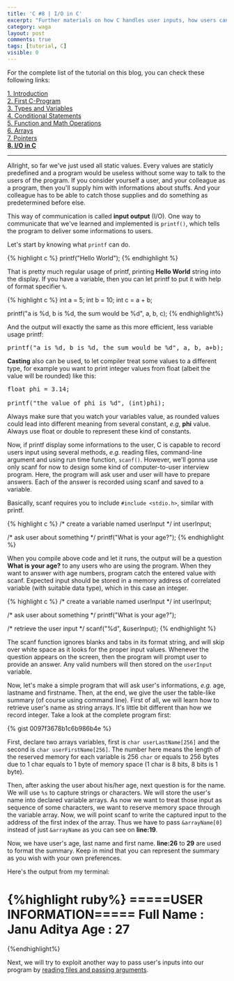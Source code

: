 ```yaml
---
title: 'C #8 | I/O in C'
excerpt: "Further materials on how C handles user inputs, how users can pass input as arguments, and how program can save what users typed."
category: waga
layout: post
comments: true
tags: [tutorial, C]
visible: 0
---
```


For the complete list of the tutorial on this blog, you can check these following links:

[1. Introduction][00] <br>
[2. First C-Program][02] <br>
[3. Types and Variables][03] <br>
[4. Conditional Statements][04] <br>
[5. Function and Math Operations][05] <br>
[6. Arrays][06] <br>
[7. Pointers][07] <br>
[**8. I/O in C**][08] <br>

-----

Allright, so far we've just used all static values. Every values are staticly predefined and a program would be useless without some way to talk to the users of the program. If you consider yourself a user, and your colleague as a program, then you'll supply him with informations about stuffs. And your colleague has to be able to catch those supplies and do something as predetermined before else.

This way of communication is called **input output** (I/O). One way to communicate that we've learned and implemented is `printf()`, which tells the program to deliver some informations to users.

Let's start by knowing what `printf` can do.

{% highlight c %}
printf("Hello World");
{% endhighlight %}

That is pretty much regular usage of printf, printing **Hello World** string into the display. If you have a variable, then you can let printf to put it with help of format specifier `%`.

{% highlight c %}
int a = 5;
int b = 10;
int c = a + b;

printf("a is %d, b is %d, the sum would be %d", a, b, c);
{% endhighlight%}

And the output will exactly the same as this more efficient, less variable usage printf:

<pre>
printf("a is %d, b is %d, the sum would be %d", a, b, a+b);
</pre>

**Casting** also can be used, to let compiler treat some values to a different type, for example you want to print integer values from float (albeit the value will be rounded) like this:

<pre>
float phi = 3.14;

printf("the value of phi is %d", (int)phi);
</pre>

Always make sure that you watch your variables value, as rounded values could lead into different meaning from several constant, *e.g*, **phi** value. Always use float or double to represent these kind of constants.

Now, if printf display some informations to the user, C is capable to record users input using several methods, *e.g.* reading files, command-line argument and using run time function, `scanf()`. However, we'll gonna use only scanf for now to design some kind of computer-to-user interview program. Here, the program will ask user and user will have to prepare answers. Each of the answer is recorded using scanf and saved to a variable.

Basically, scanf requires you to include `#include <stdio.h>`, similar with printf.

{% highlight c %}
/* create a variable named userInput */
int userInput;

/* ask user about something */
printf("What is your age?");
{% endhighlight %}

When you compile above code and let it runs, the output will be a question **What is your age?** to any users who are using the program. When they want to answer with age numbers, program catch the entered value with scanf. Expected input should be stored in a memory address of correlated variable (with suitable data type), which in this case an integer.

{% highlight c %}
/* create a variable named userInput */
int userInput;

/* ask user about something */
printf("What is your age?");

/* retrieve the user input */
scanf("%d", &userInput);
{% endhighlight %}

The scanf function ignores blanks and tabs in its format string, and will skip over white space as it looks for the proper input values. Whenever the question appears on the screen, then the program will prompt user to provide an answer. Any valid numbers will then stored on the `userInput` variable.

Now, let's make a simple program that will ask user's informations, *e.g.* age, lastname and firstname. Then, at the end, we give the user the table-like summary (of course using command line).
First of all, we will learn how to retrieve user's name as string arrays. It's little bit different than how we record integer. Take a look at the complete program first:

{% gist 0097f3678b1c6b986b4e %}

First, declare two arrays variables, first is `char userLastName[256]` and the second is `char userFirstName[256]`. The number here means the length of the reserved memory for each variable is 256 `char` or equals to 256 bytes due to 1 char equals to 1 byte of memory space (1 char is 8 bits, 8 bits is 1 byte).

Then, after asking the user about his/her age, next question is for the name. We will use `%s` to capture strings or characters. We will store the user's name into declared variable arrays. As now we want to treat those input as sequence of some characters, we want to reserve memory space through the variable array. Now, we will point scanf to write the captured input to the address of the first index of the array. Thus we have to pass `&arrayName[0]` instead of just `&arrayName` as you can see on **line:19**.

Now, we have user's age, last name and first name. **line:26** to **29** are used to format the summary. Keep in mind that you can represent the summary as you wish with your own preferences.

Here's the output from my terminal:

{%highlight ruby%}
=====USER INFORMATION=====
Full Name	 : Janu Aditya
Age 		 : 27
==========================
{%endhighlight%}

Next, we will try to exploit another way to pass user's inputs into our program by [reading files and passing arguments][1].

[1]: http://yanuartadityan.github.io/tutorial/c-tutor-8
[00]: http://yanuartadityan.github.io/tutorial/c-tutor-1
[02]: http://yanuartadityan.github.io/tutorial/c-tutor-2
[03]: http://yanuartadityan.github.io/tutorial/c-tutor-3
[04]: http://yanuartadityan.github.io/tutorial/c-tutor-4
[05]: http://yanuartadityan.github.io/tutorial/c-tutor-5
[06]: http://yanuartadityan.github.io/tutorial/c-tutor-6
[07]: http://yanuartadityan.github.io/tutorial/c-tutor-7
[08]: http://yanuartadityan.github.io/tutorial/c-tutor-8
